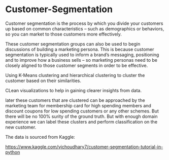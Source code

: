 # Customer-Segmentation

Customer segmentation is the process by which you divide your customers up based on common characteristics – such as demographics or behaviors, so you can market to those customers more effectively.

These customer segmentation groups can also be used to begin discussions of building a marketing persona. This is because customer segmentation is typically used to inform a brand’s messaging, positioning and to improve how a business sells – so marketing personas need to be closely aligned to those customer segments in order to be effective.

Using K-Means clustering  and hierarchical clustering to cluster the customer based on their similarities.

CLean visualizations to help in gaining clearer insights from data.

later these customers that are clustered can be approached by the marketing team for membership card for high spending members and discount coupons for low spending customers or any other schemes.  But there will be no 100% surity of the ground truth. But with enough domain experience we can label these clusters and perform classification on the new customer.

The data is sourced from Kaggle:

https://www.kaggle.com/vjchoudhary7/customer-segmentation-tutorial-in-python
